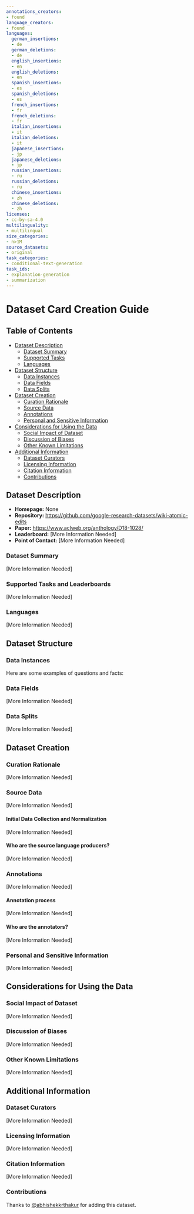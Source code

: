 ```yaml
---
annotations_creators:
- found
language_creators:
- found
languages:
  german_insertions:
  - de
  german_deletions:
  - de
  english_insertions:
  - en
  english_deletions:
  - en
  spanish_insertions:
  - es
  spanish_deletions:
  - es
  french_insertions:
  - fr
  french_deletions:
  - fr
  italian_insertions:
  - it
  italian_deletions:
  - it
  japanese_insertions:
  - jp
  japanese_deletions:
  - jp
  russian_insertions:
  - ru
  russian_deletions:
  - ru
  chinese_insertions:
  - zh
  chinese_deletions:
  - zh
licenses:
- cc-by-sa-4.0
multilinguality:
- multilingual
size_categories:
- n>1M
source_datasets:
- original
task_categories:
- conditional-text-generation
task_ids:
- explanation-generation
- summarization
---
```


# Dataset Card Creation Guide

## Table of Contents
- [Dataset Description](#dataset-description)
  - [Dataset Summary](#dataset-summary)
  - [Supported Tasks](#supported-tasks-and-leaderboards)
  - [Languages](#languages)
- [Dataset Structure](#dataset-structure)
  - [Data Instances](#data-instances)
  - [Data Fields](#data-instances)
  - [Data Splits](#data-instances)
- [Dataset Creation](#dataset-creation)
  - [Curation Rationale](#curation-rationale)
  - [Source Data](#source-data)
  - [Annotations](#annotations)
  - [Personal and Sensitive Information](#personal-and-sensitive-information)
- [Considerations for Using the Data](#considerations-for-using-the-data)
  - [Social Impact of Dataset](#social-impact-of-dataset)
  - [Discussion of Biases](#discussion-of-biases)
  - [Other Known Limitations](#other-known-limitations)
- [Additional Information](#additional-information)
  - [Dataset Curators](#dataset-curators)
  - [Licensing Information](#licensing-information)
  - [Citation Information](#citation-information)
  - [Contributions](#contributions)

## Dataset Description

- **Homepage:** None
- **Repository:** https://github.com/google-research-datasets/wiki-atomic-edits
- **Paper:** https://www.aclweb.org/anthology/D18-1028/
- **Leaderboard:** [More Information Needed]
- **Point of Contact:** [More Information Needed]

### Dataset Summary

[More Information Needed]

### Supported Tasks and Leaderboards

[More Information Needed]

### Languages

[More Information Needed]

## Dataset Structure

### Data Instances

Here are some examples of questions and facts:


### Data Fields

[More Information Needed]

### Data Splits

[More Information Needed]

## Dataset Creation

### Curation Rationale

[More Information Needed]

### Source Data

[More Information Needed]

#### Initial Data Collection and Normalization

[More Information Needed]

#### Who are the source language producers?

[More Information Needed]

### Annotations

[More Information Needed]

#### Annotation process

[More Information Needed]

#### Who are the annotators?

[More Information Needed]

### Personal and Sensitive Information

[More Information Needed]

## Considerations for Using the Data

### Social Impact of Dataset

[More Information Needed]

### Discussion of Biases

[More Information Needed]

### Other Known Limitations

[More Information Needed]

## Additional Information

### Dataset Curators

[More Information Needed]

### Licensing Information

[More Information Needed]

### Citation Information

[More Information Needed]

### Contributions

Thanks to [@abhishekkrthakur](https://github.com/abhishekkrthakur) for adding this dataset.